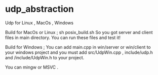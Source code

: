 # udp_abstraction
Udp for Linux , MacOs , Windows

Build for MacOs or Linux ;
sh posix_build.sh
So you got server and client files in main directory. You can run these files and test it!

Build for Windows ;
You can add main.cpp in win/server or win/client to your windows project and you must add src/UdpWin.cpp , include/udp.h and /include/UdpWin.h to your project.

You can mingw or MSVC .


